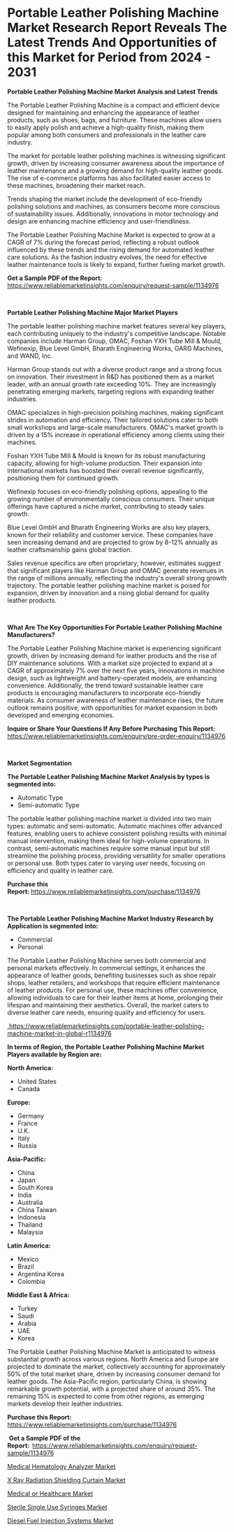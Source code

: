 <p><h1>Portable Leather Polishing Machine Market Research Report Reveals The Latest Trends And Opportunities of this Market for Period from 2024 - 2031</h1></p><p><strong>Portable Leather Polishing Machine Market Analysis and Latest Trends</strong></p>
<p><p>The Portable Leather Polishing Machine is a compact and efficient device designed for maintaining and enhancing the appearance of leather products, such as shoes, bags, and furniture. These machines allow users to easily apply polish and achieve a high-quality finish, making them popular among both consumers and professionals in the leather care industry. </p><p>The market for portable leather polishing machines is witnessing significant growth, driven by increasing consumer awareness about the importance of leather maintenance and a growing demand for high-quality leather goods. The rise of e-commerce platforms has also facilitated easier access to these machines, broadening their market reach. </p><p>Trends shaping the market include the development of eco-friendly polishing solutions and machines, as consumers become more conscious of sustainability issues. Additionally, innovations in motor technology and design are enhancing machine efficiency and user-friendliness. </p><p>The Portable Leather Polishing Machine Market is expected to grow at a CAGR of 7% during the forecast period, reflecting a robust outlook influenced by these trends and the rising demand for automated leather care solutions. As the fashion industry evolves, the need for effective leather maintenance tools is likely to expand, further fueling market growth.</p></p>
<p><strong>Get a Sample PDF of the Report:&nbsp;</strong> <a href="https://www.reliablemarketinsights.com/enquiry/request-sample/1134976?utm_campaign=1393&utm_medium=2&utm_source=Github&utm_content=ia&utm_term=13102024&utm_id=portable-leather-polishing-machine">https://www.reliablemarketinsights.com/enquiry/request-sample/1134976</a></p>
<p>&nbsp;</p>
<p><strong>Portable Leather Polishing Machine Major Market Players</strong></p>
<p><p>The portable leather polishing machine market features several key players, each contributing uniquely to the industry's competitive landscape. Notable companies include Harman Group, OMAC, Foshan YXH Tube Mill & Mould, Wefinexip, Blue Level GmbH, Bharath Engineering Works, GARG Machines, and WAND, Inc.</p><p>Harman Group stands out with a diverse product range and a strong focus on innovation. Their investment in R&D has positioned them as a market leader, with an annual growth rate exceeding 10%. They are increasingly penetrating emerging markets, targeting regions with expanding leather industries.</p><p>OMAC specializes in high-precision polishing machines, making significant strides in automation and efficiency. Their tailored solutions cater to both small workshops and large-scale manufacturers. OMAC's market growth is driven by a 15% increase in operational efficiency among clients using their machines.</p><p>Foshan YXH Tube Mill & Mould is known for its robust manufacturing capacity, allowing for high-volume production. Their expansion into international markets has boosted their overall revenue significantly, positioning them for continued growth.</p><p>Wefinexip focuses on eco-friendly polishing options, appealing to the growing number of environmentally conscious consumers. Their unique offerings have captured a niche market, contributing to steady sales growth.</p><p>Blue Level GmbH and Bharath Engineering Works are also key players, known for their reliability and customer service. These companies have seen increasing demand and are projected to grow by 8-12% annually as leather craftsmanship gains global traction.</p><p>Sales revenue specifics are often proprietary; however, estimates suggest that significant players like Harman Group and OMAC generate revenues in the range of millions annually, reflecting the industry's overall strong growth trajectory. The portable leather polishing machine market is poised for expansion, driven by innovation and a rising global demand for quality leather products.</p></p>
<p>&nbsp;</p>
<p><strong>What Are The Key Opportunities For Portable Leather Polishing Machine Manufacturers?</strong></p>
<p><p>The Portable Leather Polishing Machine market is experiencing significant growth, driven by increasing demand for leather products and the rise of DIY maintenance solutions. With a market size projected to expand at a CAGR of approximately 7% over the next five years, innovations in machine design, such as lightweight and battery-operated models, are enhancing convenience. Additionally, the trend toward sustainable leather care products is encouraging manufacturers to incorporate eco-friendly materials. As consumer awareness of leather maintenance rises, the future outlook remains positive, with opportunities for market expansion in both developed and emerging economies.</p></p>
<p><strong>Inquire or Share Your Questions If Any Before Purchasing This Report:</strong> <a href="https://www.reliablemarketinsights.com/enquiry/pre-order-enquiry/1134976?utm_campaign=1393&utm_medium=2&utm_source=Github&utm_content=ia&utm_term=13102024&utm_id=portable-leather-polishing-machine">https://www.reliablemarketinsights.com/enquiry/pre-order-enquiry/1134976</a></p>
<p>&nbsp;</p>
<p><strong>Market Segmentation</strong></p>
<p><strong>The Portable Leather Polishing Machine Market Analysis by types is segmented into:</strong></p>
<p><ul><li>Automatic Type</li><li>Semi-automatic Type</li></ul></p>
<p><p>The portable leather polishing machine market is divided into two main types: automatic and semi-automatic. Automatic machines offer advanced features, enabling users to achieve consistent polishing results with minimal manual intervention, making them ideal for high-volume operations. In contrast, semi-automatic machines require some manual input but still streamline the polishing process, providing versatility for smaller operations or personal use. Both types cater to varying user needs, focusing on efficiency and quality in leather care.</p></p>
<p><strong>Purchase this Report:&nbsp;</strong><a href="https://www.reliablemarketinsights.com/purchase/1134976?utm_campaign=1393&utm_medium=2&utm_source=Github&utm_content=ia&utm_term=13102024&utm_id=portable-leather-polishing-machine">https://www.reliablemarketinsights.com/purchase/1134976</a></p>
<p>&nbsp;</p>
<p><strong>The Portable Leather Polishing Machine Market Industry Research by Application is segmented into:</strong></p>
<p><ul><li>Commercial</li><li>Personal</li></ul></p>
<p><p>The Portable Leather Polishing Machine serves both commercial and personal markets effectively. In commercial settings, it enhances the appearance of leather goods, benefiting businesses such as shoe repair shops, leather retailers, and workshops that require efficient maintenance of leather products. For personal use, these machines offer convenience, allowing individuals to care for their leather items at home, prolonging their lifespan and maintaining their aesthetics. Overall, the market caters to diverse leather care needs, ensuring quality and efficiency for users.</p></p>
<p><a href="https://www.reliablemarketinsights.com/portable-leather-polishing-machine-market-in-global-r1134976?utm_campaign=1393&utm_medium=2&utm_source=Github&utm_content=ia&utm_term=13102024&utm_id=portable-leather-polishing-machine">&nbsp;https://www.reliablemarketinsights.com/portable-leather-polishing-machine-market-in-global-r1134976</a></p>
<p><strong>In terms of Region, the Portable Leather Polishing Machine Market Players available by Region are:</strong></p>
<p>
    <p> <strong> North America: </strong>
        <ul>
            <li>United States</li>
            <li>Canada</li>
        </ul>
        </p> 
    <p> <strong> Europe: </strong>
        <ul>
            <li>Germany</li>
            <li>France</li>
            <li>U.K.</li>
            <li>Italy</li>
            <li>Russia</li>
        </ul>
        </p> 
    <p> <strong> Asia-Pacific: </strong>
        <ul>
            <li>China</li>
            <li>Japan</li>
            <li>South Korea</li>
            <li>India</li>
            <li>Australia</li>
            <li>China Taiwan</li>
            <li>Indonesia</li>
            <li>Thailand</li>
            <li>Malaysia</li>
        </ul>
        </p> 
    <p> <strong> Latin America: </strong>
        <ul>
            <li>Mexico</li>
            <li>Brazil</li>
            <li>Argentina Korea</li>
            <li>Colombia</li>
        </ul>
        </p> 
    <p> <strong> Middle East & Africa: </strong>
        <ul>
            <li>Turkey</li>
            <li>Saudi</li>
            <li>Arabia</li>
            <li>UAE</li>
            <li>Korea</li>
        </ul>
    </p>
    </p>
<p><p>The Portable Leather Polishing Machine Market is anticipated to witness substantial growth across various regions. North America and Europe are projected to dominate the market, collectively accounting for approximately 50% of the total market share, driven by increasing consumer demand for leather goods. The Asia-Pacific region, particularly China, is showing remarkable growth potential, with a projected share of around 35%. The remaining 15% is expected to come from other regions, as emerging markets develop their leather industries.</p></p>
<p><strong>Purchase this Report: </strong><a href="https://www.reliablemarketinsights.com/purchase/1134976?utm_campaign=1393&utm_medium=2&utm_source=Github&utm_content=ia&utm_term=13102024&utm_id=portable-leather-polishing-machine">https://www.reliablemarketinsights.com/purchase/1134976</a></p>
<p>&nbsp;<strong>Get a Sample PDF of the Report:&nbsp;&nbsp;</strong><a href="https://www.reliablemarketinsights.com/enquiry/request-sample/1134976?utm_campaign=1393&utm_medium=2&utm_source=Github&utm_content=ia&utm_term=13102024&utm_id=portable-leather-polishing-machine">https://www.reliablemarketinsights.com/enquiry/request-sample/1134976</a></p>
<p><strong></strong></p>
<p><p><a href="https://www.linkedin.com/pulse/medical-hematology-analyzer-market-global-trends-forecast-nh49e?utm_campaign=1393&utm_medium=2&utm_source=Github&utm_content=ia&utm_term=13102024&utm_id=portable-leather-polishing-machine">Medical Hematology Analyzer Market</a></p><p><a href="https://www.linkedin.com/pulse/future-innovation-global-x-ray-radiation-shielding-curtain-iwc6e?utm_campaign=1393&utm_medium=2&utm_source=Github&utm_content=ia&utm_term=13102024&utm_id=portable-leather-polishing-machine">X Ray Radiation Shielding Curtain Market</a></p><p><a href="https://www.linkedin.com/pulse/global-medical-healthcare-market-analysis-trends-forecasts-8mqhe?utm_campaign=1393&utm_medium=2&utm_source=Github&utm_content=ia&utm_term=13102024&utm_id=portable-leather-polishing-machine">Medical or Healthcare Market</a></p><p><a href="https://www.linkedin.com/pulse/global-sterile-single-use-syringes-market-sector2024-esuoe?utm_campaign=1393&utm_medium=2&utm_source=Github&utm_content=ia&utm_term=13102024&utm_id=portable-leather-polishing-machine">Sterile Single Use Syringes Market</a></p><p><a href="https://issuu.com/reportprime-2/docs/diesel-fuel-injection-systems-marke_50696734af2094?utm_campaign=1393&utm_medium=2&utm_source=Github&utm_content=ia&utm_term=13102024&utm_id=portable-leather-polishing-machine">Diesel Fuel Injection Systems Market</a></p></p>